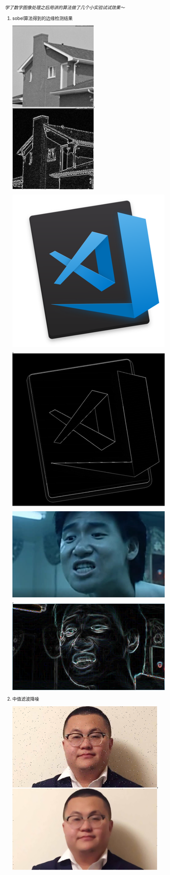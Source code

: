 _学了数字图像处理之后用讲的算法做了几个小实验试试效果～_
1. sobel算法得到的边缘检测结果

    ![原图](./pics/house.png), ![结果](./pics/house_edge.png)

    ![原图](./pics/code.png), ![结果](./pics/code_edge.png)

    ![原图](./pics/shi.jpeg), ![结果](./pics/shi_edge.png)

2. 中值滤波降噪

    ![原图](./pics/noised_sun.png), ![结果](./pics/median_sun.png)